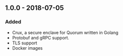 ## 1.0.0 - 2018-07-05
### Added
 - Crux, a secure enclave for Quorum written in Golang
 - Protobuf and gRPC support.
 - TLS support
 - Docker images
 